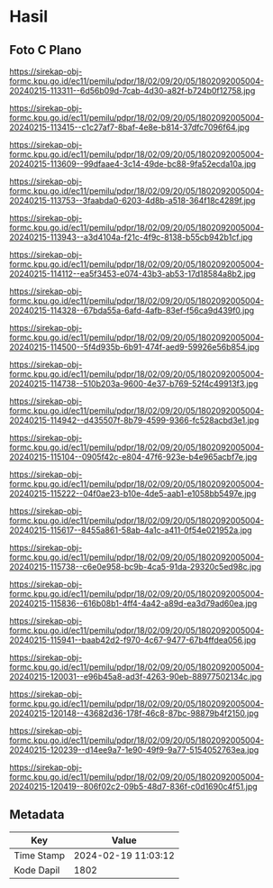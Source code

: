 # Hasil

## Foto C Plano

https://sirekap-obj-formc.kpu.go.id/ec11/pemilu/pdpr/18/02/09/20/05/1802092005004-20240215-113311--6d56b09d-7cab-4d30-a82f-b724b0f12758.jpg

https://sirekap-obj-formc.kpu.go.id/ec11/pemilu/pdpr/18/02/09/20/05/1802092005004-20240215-113415--c1c27af7-8baf-4e8e-b814-37dfc7096f64.jpg

https://sirekap-obj-formc.kpu.go.id/ec11/pemilu/pdpr/18/02/09/20/05/1802092005004-20240215-113609--99dfaae4-3c14-49de-bc88-9fa52ecda10a.jpg

https://sirekap-obj-formc.kpu.go.id/ec11/pemilu/pdpr/18/02/09/20/05/1802092005004-20240215-113753--3faabda0-6203-4d8b-a518-364f18c4289f.jpg

https://sirekap-obj-formc.kpu.go.id/ec11/pemilu/pdpr/18/02/09/20/05/1802092005004-20240215-113943--a3d4104a-f21c-4f9c-8138-b55cb942b1cf.jpg

https://sirekap-obj-formc.kpu.go.id/ec11/pemilu/pdpr/18/02/09/20/05/1802092005004-20240215-114112--ea5f3453-e074-43b3-ab53-17d18584a8b2.jpg

https://sirekap-obj-formc.kpu.go.id/ec11/pemilu/pdpr/18/02/09/20/05/1802092005004-20240215-114328--67bda55a-6afd-4afb-83ef-f56ca9d439f0.jpg

https://sirekap-obj-formc.kpu.go.id/ec11/pemilu/pdpr/18/02/09/20/05/1802092005004-20240215-114500--5f4d935b-6b91-474f-aed9-59926e56b854.jpg

https://sirekap-obj-formc.kpu.go.id/ec11/pemilu/pdpr/18/02/09/20/05/1802092005004-20240215-114738--510b203a-9600-4e37-b769-52f4c49913f3.jpg

https://sirekap-obj-formc.kpu.go.id/ec11/pemilu/pdpr/18/02/09/20/05/1802092005004-20240215-114942--d435507f-8b79-4599-9366-fc528acbd3e1.jpg

https://sirekap-obj-formc.kpu.go.id/ec11/pemilu/pdpr/18/02/09/20/05/1802092005004-20240215-115104--0905f42c-e804-47f6-923e-b4e965acbf7e.jpg

https://sirekap-obj-formc.kpu.go.id/ec11/pemilu/pdpr/18/02/09/20/05/1802092005004-20240215-115222--04f0ae23-b10e-4de5-aab1-e1058bb5497e.jpg

https://sirekap-obj-formc.kpu.go.id/ec11/pemilu/pdpr/18/02/09/20/05/1802092005004-20240215-115617--8455a861-58ab-4a1c-a411-0f54e021952a.jpg

https://sirekap-obj-formc.kpu.go.id/ec11/pemilu/pdpr/18/02/09/20/05/1802092005004-20240215-115738--c6e0e958-bc9b-4ca5-91da-29320c5ed98c.jpg

https://sirekap-obj-formc.kpu.go.id/ec11/pemilu/pdpr/18/02/09/20/05/1802092005004-20240215-115836--616b08b1-4ff4-4a42-a89d-ea3d79ad60ea.jpg

https://sirekap-obj-formc.kpu.go.id/ec11/pemilu/pdpr/18/02/09/20/05/1802092005004-20240215-115941--baab42d2-f970-4c67-9477-67b4ffdea056.jpg

https://sirekap-obj-formc.kpu.go.id/ec11/pemilu/pdpr/18/02/09/20/05/1802092005004-20240215-120031--e96b45a8-ad3f-4263-90eb-88977502134c.jpg

https://sirekap-obj-formc.kpu.go.id/ec11/pemilu/pdpr/18/02/09/20/05/1802092005004-20240215-120148--43682d36-178f-46c8-87bc-98879b4f2150.jpg

https://sirekap-obj-formc.kpu.go.id/ec11/pemilu/pdpr/18/02/09/20/05/1802092005004-20240215-120239--d14ee9a7-1e90-49f9-9a77-5154052763ea.jpg

https://sirekap-obj-formc.kpu.go.id/ec11/pemilu/pdpr/18/02/09/20/05/1802092005004-20240215-120419--806f02c2-09b5-48d7-836f-c0d1690c4f51.jpg


## Metadata

| Key        | Value               |
| ---------- | ------------------- |
| Time Stamp | 2024-02-19 11:03:12 |
| Kode Dapil | 1802                |




